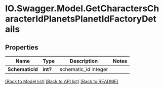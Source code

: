 # IO.Swagger.Model.GetCharactersCharacterIdPlanetsPlanetIdFactoryDetails
## Properties

Name | Type | Description | Notes
------------ | ------------- | ------------- | -------------
**SchematicId** | **int?** | schematic_id integer | 

[[Back to Model list]](../README.md#documentation-for-models) [[Back to API list]](../README.md#documentation-for-api-endpoints) [[Back to README]](../README.md)

